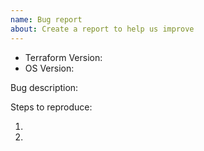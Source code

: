 ```yaml
---
name: Bug report
about: Create a report to help us improve
---
```


<!-- Please search existing issues to avoid creating duplicates. --> 
<!-- Also please test using the latest insiders build to make sure your issue has not already been fixed: https://code.visualstudio.com/insiders/ -->

<!-- Use Help > Report Issue to prefill these. -->

- Terraform Version:
- OS Version:

Bug description:

Steps to reproduce:

1. 
2. 